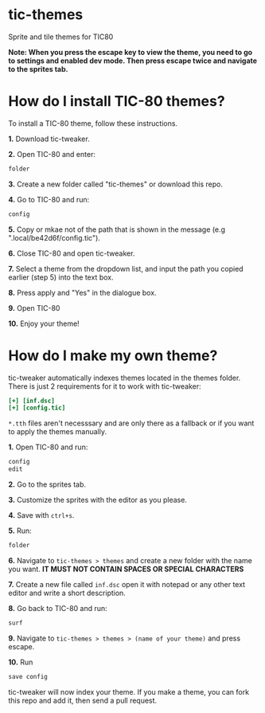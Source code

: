 # tic-themes
Sprite and tile themes for TIC80

**Note: When you press the escape key to view the theme, you need to go to settings and enabled dev mode. Then press escape twice and navigate to the sprites tab.**

# How do I install TIC-80 themes?
To install a TIC-80 theme, follow these instructions.

**1.** Download tic-tweaker.

**2.** Open TIC-80 and enter:
```cmd
folder
```

**3.** Create a new folder called "tic-themes" or download this repo.

**4.** Go to TIC-80 and run:
```cmd
config
```
**5.** Copy or mkae not of the path that is shown in the message (e.g ".local/be42d6f/config.tic").

**6.** Close TIC-80 and open tic-tweaker.

**7.** Select a theme from the dropdown list, and input the path you copied earlier (step 5) into the text box.

**8.** Press apply and "Yes" in the dialogue box.

**9.** Open TIC-80

**10.** Enjoy your theme!

# How do I make my own theme?
tic-tweaker automatically indexes themes located in the themes folder. There is just 2 requirements for it to work with tic-tweaker:
```ini
[+] [inf.dsc]
[+] [config.tic]
```
`*.tth` files aren't necesssary and are only there as a fallback or if you want to apply the themes manually.

**1.** Open TIC-80 and run:
```cmd
config
edit
```

**2.** Go to the sprites tab.

**3.** Customize the sprites with the editor as you please.

**4.** Save with `ctrl+s`.

**5.** Run:
```cmd
folder
```

**6.** Navigate to `tic-themes > themes` and create a new folder with the name you want. **IT MUST NOT CONTAIN SPACES OR SPECIAL CHARACTERS**

**7.** Create a new file called `inf.dsc` open it with notepad or any other text editor and write a short description.

**8.** Go back to TIC-80 and run:
```cmd
surf
```
**9.** Navigate to `tic-themes > themes > (name of your theme)` and press escape.

**10.** Run
```cmd
save config
```

tic-tweaker will now index your theme. If you make a theme, you can fork this repo and add it, then send a pull request.
